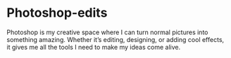 # Photoshop-edits

Photoshop is my creative space where I can turn normal pictures into something amazing. Whether it’s editing, designing, or adding cool effects, it gives me all the tools I need to make my ideas come alive.
